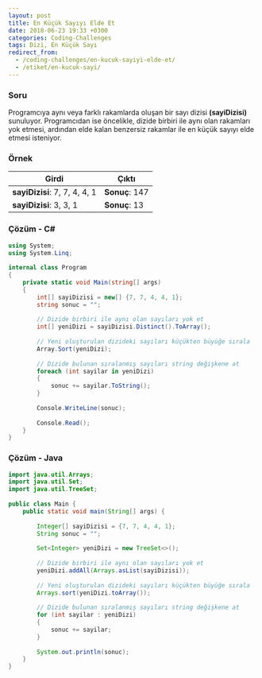 ```yaml
---
layout: post
title: En Küçük Sayıyı Elde Et
date: 2018-06-23 19:33 +0300
categories: Coding-Challenges
tags: Dizi, En Küçük Sayı
redirect_from:
  - /coding-challenges/en-kucuk-sayiyi-elde-et/
  - /etiket/en-kucuk-sayi/
---
```

### Soru
Programcıya aynı veya farklı rakamlarda oluşan bir sayı dizisi **(sayiDizisi)** sunuluyor. Programcıdan ise öncelikle, dizide birbiri ile aynı olan rakamları yok etmesi, ardından elde kalan benzersiz rakamlar ile en küçük sayıyı elde etmesi isteniyor.

### Örnek

| Girdi                         | Çıktı          |
|-------------------------------|----------------|
| **sayiDizisi**: 7, 7, 4, 4, 1 | **Sonuç**: 147 |
| **sayiDizisi**: 3, 3, 1       | **Sonuç**: 13  |

### Çözüm - C#
```csharp
using System;
using System.Linq;
 
internal class Program
{
    private static void Main(string[] args)
    {
        int[] sayiDizisi = new[] {7, 7, 4, 4, 1};
        string sonuc = "";
 
        // Dizide birbiri ile aynı olan sayıları yok et
        int[] yeniDizi = sayiDizisi.Distinct().ToArray();
 
        // Yeni oluşturulan dizideki sayıları küçükten büyüğe sırala
        Array.Sort(yeniDizi);
 
        // Dizide bulunan sıralanmış sayıları string değişkene at
        foreach (int sayilar in yeniDizi)
        {
            sonuc += sayilar.ToString();
        }
 
        Console.WriteLine(sonuc);
 
        Console.Read();
    }
}
```

### Çözüm - Java
```java
import java.util.Arrays;
import java.util.Set;
import java.util.TreeSet;
 
public class Main {
    public static void main(String[] args) {
 
        Integer[] sayiDizisi = {7, 7, 4, 4, 1};
        String sonuc = "";
 
        Set<Integer> yeniDizi = new TreeSet<>();
 
        // Dizide birbiri ile aynı olan sayıları yok et
        yeniDizi.addAll(Arrays.asList(sayiDizisi));
 
        // Yeni oluşturulan dizideki sayıları küçükten büyüğe sırala
        Arrays.sort(yeniDizi.toArray());
 
        // Dizide bulunan sıralanmış sayıları string değişkene at
        for (int sayilar : yeniDizi)
        {
            sonuc += sayilar;
        }
 
        System.out.println(sonuc);
    }
}
```